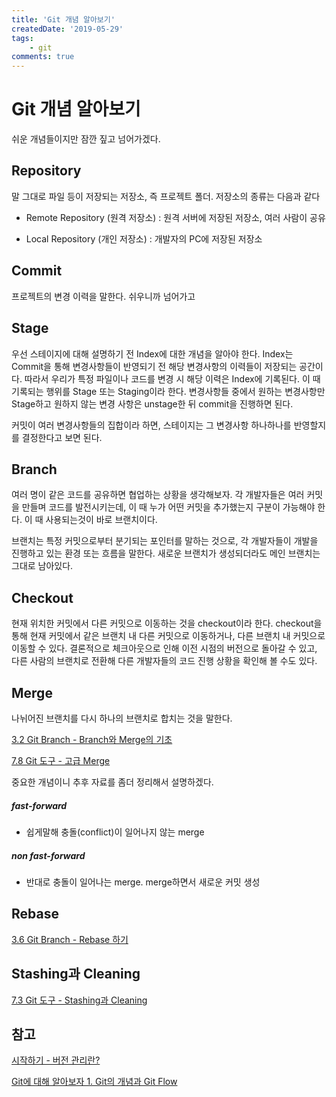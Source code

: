 ```yaml
---
title: 'Git 개념 알아보기'
createdDate: '2019-05-29'
tags: 
    - git
comments: true
---
```


# Git 개념 알아보기

쉬운 개념들이지만 잠깐 짚고 넘어가겠다.

## Repository

말 그대로 파일 등이 저장되는 저장소, 즉 프로젝트 폴더. 저장소의 종류는 다음과 같다

- Remote Repository (원격 저장소) : 원격 서버에 저장된 저장소, 여러 사람이 공유

- Local Repository (개인 저장소) : 개발자의 PC에 저장된 저장소

## Commit

프로젝트의 변경 이력을 말한다.  쉬우니까 넘어가고

## Stage

우선 스테이지에 대해 설명하기 전 Index에 대한 개념을 알아야 한다. Index는 Commit을 통해 변경사항들이 반영되기 전 해당 변경사항의 이력들이 저장되는 공간이다. 따라서 우리가 특정 파일이나 코드를 변경 시 해당 이력은 Index에 기록된다. 이 때 기록되는 행위를 Stage 또는 Staging이라 한다. 변경사항들 중에서 원하는 변경사항만 Stage하고 원하지 않는 변경 사항은 unstage한 뒤 commit을 진행하면 된다.

커밋이 여러 변경사항들의 집합이라 하면, 스테이지는 그 변경사항 하나하나를 반영할지를 결정한다고 보면 된다.

## Branch

여러 명이 같은 코드를 공유하면 협업하는 상황을 생각해보자. 각 개발자들은 여러 커밋을 만들며 코드를 발전시키는데, 이 때 누가 어떤 커밋을 추가했는지 구분이 가능해야 한다. 이 때 사용되는것이 바로 브랜치이다.

브랜치는 특정 커밋으로부터 분기되는 포인터를 말하는 것으로, 각 개발자들이 개발을 진행하고 있는 환경 또는 흐름을 말한다. 새로운 브랜치가 생성되더라도 메인 브랜치는 그대로 남아있다.

## Checkout

현재 위치한 커밋에서 다른 커밋으로 이동하는 것을 checkout이라 한다. checkout을 통해 현재 커밋에서 같은 브랜치 내 다른 커밋으로 이동하거나, 다른 브랜치 내 커밋으로 이동할 수 있다. 결론적으로 체크아웃으로 인해 이전 시점의 버전으로 돌아갈 수 있고, 다른 사람의 브랜치로 전환해 다른 개발자들의 코드 진행 상황을 확인해 볼 수도 있다.

## Merge

나뉘어진 브랜치를 다시 하나의 브랜치로 합치는 것을 말한다.

[3.2 Git Branch - Branch와 Merge의 기초](https://git-scm.com/book/ko/v2/Git-%EB%B8%8C%EB%9E%9C%EC%B9%98-%EB%B8%8C%EB%9E%9C%EC%B9%98%EC%99%80-Merge-%EC%9D%98-%EA%B8%B0%EC%B4%88)

[7.8 Git 도구 - 고급 Merge](https://git-scm.com/book/ko/v2/Git-%EB%8F%84%EA%B5%AC-%EA%B3%A0%EA%B8%89-Merge)

중요한 개념이니 추후 자료를 좀더 정리해서 설명하겠다.

##### fast-forward

- 쉽게말해 충돌(conflict)이 일어나지 않는 merge

##### non fast-forward

- 반대로 충돌이 일어나는 merge. merge하면서 새로운 커밋 생성

## Rebase

[3.6 Git Branch - Rebase 하기](https://git-scm.com/book/ko/v2/Git-%EB%B8%8C%EB%9E%9C%EC%B9%98-Rebase-%ED%95%98%EA%B8%B0)

## Stashing과 Cleaning

[7.3 Git 도구 - Stashing과 Cleaning](https://git-scm.com/book/ko/v2/Git-%EB%8F%84%EA%B5%AC-Stashing%EA%B3%BC-Cleaning#_git_stashing)





## 참고

[시작하기 - 버전 관리란?](https://git-scm.com/book/ko/v2/%EC%8B%9C%EC%9E%91%ED%95%98%EA%B8%B0-%EB%B2%84%EC%A0%84-%EA%B4%80%EB%A6%AC%EB%9E%80%3F)

[Git에 대해 알아보자 1. Git의 개념과 Git Flow](https://cupjoo.tistory.com/6)